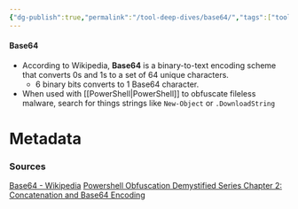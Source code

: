 ```yaml
---
{"dg-publish":true,"permalink":"/tool-deep-dives/base64/","tags":["tools_soc"]}
---
```


#### Base64
- According to Wikipedia, **Base64** is a binary-to-text encoding scheme that converts 0s and 1s to a set of 64 unique characters.
	- 6 binary bits converts to 1 Base64 character.
- When used with [[PowerShell\|PowerShell]] to obfuscate fileless malware, search for things strings like `New-Object` or `.DownloadString`






# Metadata

### Sources
[Base64 - Wikipedia](https://en.wikipedia.org/wiki/Base64)
[Powershell Obfuscation Demystified Series Chapter 2: Concatenation and Base64 Encoding](https://www.cynet.com/attack-techniques-hands-on/powershell-obfuscation-demystified-series-chapter-2-concatenation-and-base64-encoding/)